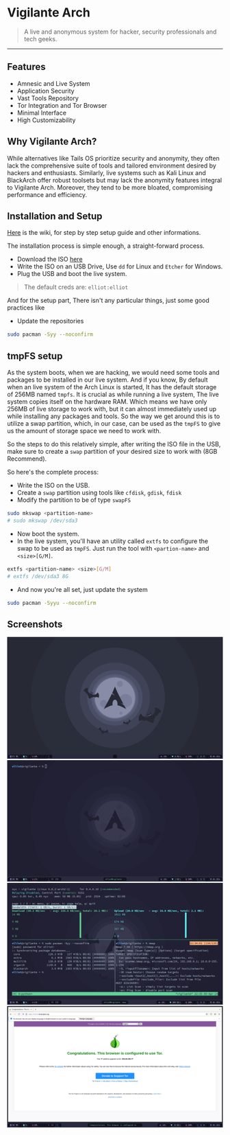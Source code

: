 # Vigilante Arch
> A live and anonymous system for hacker, security professionals and tech geeks.

-----

## Features

- Amnesic and Live System
- Application Security
- Vast Tools Repository
- Tor Integration and Tor Browser
- Minimal Interface
- High Customizability

## Why Vigilante Arch?

While alternatives like Tails OS prioritize security and anonymity, they often lack the comprehensive suite of tools and tailored environment desired by hackers and enthusiasts. Similarly, live systems such as Kali Linux and BlackArch offer robust toolsets but may lack the anonymity features integral to Vigilante Arch. Moreover, they tend to be more bloated, compromising performance and efficiency.

## Installation and Setup
[Here]() is the wiki, for step by step setup guide and other informations.

The installation process is simple enough, a straight-forward process.
- Download the ISO [here](https://vigarch.cybercraftlabs.site/)
- Write the ISO on an USB Drive, Use `dd` for Linux and `Etcher` for Windows.
- Plug the USB and boot the live system.

> The default creds are: `elliot:elliot`

And for the setup part, There isn't any particular things, just some good practices like
- Update the repositories
```bash
sudo pacman -Syy --noconfirm
```

## tmpFS setup
As the system boots, when we are hacking, we would need some tools and packages to be installed in our live system. And if you know, By default when an live system of the Arch Linux is started, It has the default storage of 256MB named `tmpfs`. It is crucial as while running a live system, The live system copies itself on the hardware RAM. Which means we have only 256MB of live storage to work with, but it can almost immediately used up while installing any packages and tools.
So the way we get around this is to utilize a swap partition, which, in our case, can be used as the `tmpFS` to give us the amount of storage space we need to work with.

So the steps to do this relatively simple, after writing the ISO file in the USB, make sure to create a `swap` partition of your desired size to work with (8GB Recommend).

So here's the complete process:
- Write the ISO on the USB.
- Create a `swap` partition using tools like `cfdisk`, `gdisk`, `fdisk`
- Modify the partition to be of type `swapFS`
```bash
sudo mkswap <partition-name>
# sudo mkswap /dev/sda3
```
- Now boot the system.
- In the live system, you'll have an utility called `extfs` to configure the swap to be used as `tmpFS`. Just run the tool with `<partion-name>` and `<size>[G/M]`.
```bash
extfs <partition-name> <size>[G/M]
# extfs /dev/sda3 8G
```
- And now you're all set, just update the system
```bash
sudo pacman -Syyu --noconfirm
```

## Screenshots

![Main Desktop](https://raw.githubusercontent.com/cybercraftlabs/vigarch-os/main/1st.png)
![Terminal](https://raw.githubusercontent.com/cybercraftlabs/vigarch-os/main/4th.png)
![Tools](https://raw.githubusercontent.com/cybercraftlabs/vigarch-os/main/3rd.png)
![Tor](https://raw.githubusercontent.com/cybercraftlabs/vigarch-os/main/2nd.png)